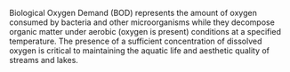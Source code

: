 Biological Oxygen Demand (BOD) represents the amount of oxygen consumed by bacteria and other microorganisms while they decompose organic matter under aerobic (oxygen is present) conditions at a specified temperature. The presence of a sufficient concentration of dissolved oxygen is critical to maintaining the aquatic life and aesthetic quality of streams and lakes.